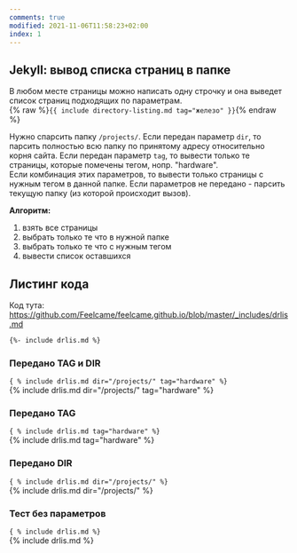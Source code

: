 ```yaml
---
comments: true
modified: 2021-11-06T11:58:23+02:00
index: 1
---
```


## Jekyll: вывод списка страниц в папке 
В любом месте страницы можно написать одну строчку и она выведет список страниц подходящих по параметрам.  
{% raw %}```{{ include directory-listing.md tag="железо" }}```{% endraw %}

Нужно спарсить папку ```/projects/```.
Если передан параметр ```dir```, то парсить полностью всю папку по принятому адресу относительно корня сайта.
Если передан параметр ```tag```, то вывести только те страницы, которые помечены тегом, нопр. "hardware".  
Если комбинация этих параметров, то вывести только страницы с нужным тегом в  данной папке.
Если параметров не передано - парсить текущую папку (из которой происходит вызов).

**Алгоритм:**
1. взять все страницы
2. выбрать только те что в нужной папке
3. выбрать только те что с нужным тегом
4. вывести список оставшихся

## Листинг кода
Код тута: <https://github.com/Feelcame/feelcame.github.io/blob/master/_includes/drlis.md>
``` html
{%- include drlis.md %}
```



### Передано TAG и DIR
```{ % include drlis.md dir="/projects/" tag="hardware" %}```  
{% include drlis.md dir="/projects/" tag="hardware" %}

### Передано TAG
```{ % include drlis.md tag="hardware" %}```  
{% include drlis.md tag="hardware" %}

### Передано DIR
```{ % include drlis.md dir="/projects/" %}```  
{% include drlis.md dir="/projects/" %}

### Тест без параметров
```{ % include drlis.md %}```  
{% include drlis.md %}

